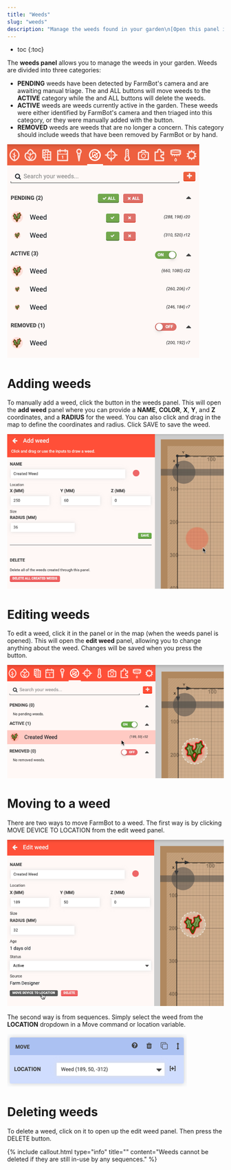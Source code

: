 ```yaml
---
title: "Weeds"
slug: "weeds"
description: "Manage the weeds found in your garden\n[Open this panel in the app](https://my.farm.bot/app/designer/weeds)"
---
```


* toc
{:toc}

The **weeds panel** allows you to manage the weeds in your garden. Weeds are divided into three categories:

  * **PENDING** weeds have been detected by FarmBot's camera and are awaiting manual triage. The <span class="fb-button fb-green"><i class='fa fa-check'></i></span> and <span class="fb-button fb-green"><i class='fa fa-check'></i> ALL</span> buttons will move weeds to the **ACTIVE** category while the <span class="fb-button fb-red"><i class='fa fa-times'></i></span> and <span class="fb-button fb-red"><i class='fa fa-times'></i> ALL</span> buttons will delete the weeds.
  * **ACTIVE** weeds are weeds currently active in the garden. These weeds were either identified by FarmBot's camera and then triaged into this category, or they were manually added with the <span class="fb-button fb-red"><i class='fa fa-plus'></i></span> button.
  * **REMOVED** weeds are weeds that are no longer a concern. This category should include weeds that have been removed by FarmBot or by hand.

![Screen Shot 2020-08-24 at 11.38.34 AM.png](_images/Screen_Shot_2020-08-24_at_11.38.34_AM.png)

# Adding weeds
To manually add a weed, click the <span class="fb-button fb-red"><i class='fa fa-plus'></i></span> button in the weeds panel. This will open the **add weed** panel where you can provide a **NAME**, **COLOR**, **X**, **Y**, and **Z** coordinates, and a **RADIUS** for the weed. You can also click and drag in the map to define the coordinates and radius. Click <span class="fb-button fb-green">SAVE</span> to save the weed.

![Screen Shot 2020-08-24 at 12.07.33 PM.png](_images/Screen_Shot_2020-08-24_at_12.07.33_PM.png)

# Editing weeds
To edit a weed, click it in the panel or in the map (when the weeds panel is opened). This will open the **edit weed** panel, allowing you to change anything about the weed. Changes will be saved when you press the <i class='fa fa-arrow-left'></i> button.

![Screen Shot 2020-08-24 at 12.11.58 PM.png](_images/Screen_Shot_2020-08-24_at_12.11.58_PM.png)

# Moving to a weed
There are two ways to move FarmBot to a weed. The first way is by clicking <span class="fb-button fb-gray">MOVE DEVICE TO LOCATION</span> from the edit weed panel.

![Screen Shot 2020-08-24 at 12.13.11 PM.png](_images/Screen_Shot_2020-08-24_at_12.13.11_PM.png)

The second way is from sequences. Simply select the weed from the **LOCATION** dropdown in a <span class="fb-step fb-move-absolute">Move</span> command or location variable.

![Screen Shot 2020-08-24 at 12.21.40 PM.png](_images/Screen_Shot_2020-08-24_at_12.21.40_PM.png)

# Deleting weeds
To delete a weed, click on it to open up the edit weed panel. Then press the <span class="fb-button fb-red">DELETE</span> button.

{%
include callout.html
type="info"
title=""
content="Weeds cannot be deleted if they are still in-use by any sequences."
%}

